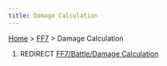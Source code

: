 ```yaml
---
title: Damage Calculation
---
```


[Home](/Main%20Page.md) > [FF7](/FF7.md) > Damage Calculation

1.  REDIRECT [FF7/Battle/Damage Calculation][]

  [FF7/Battle/Damage Calculation]: /FF7/Battle/Damage%20Calculation.md
    "wikilink"
